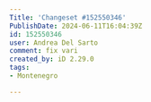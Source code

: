 ```yaml
---
Title: 'Changeset #152550346'
PublishDate: 2024-06-11T16:04:39Z
id: 152550346
user: Andrea Del Sarto
comment: fix vari
created_by: iD 2.29.0
tags:
- Montenegro

---
```

